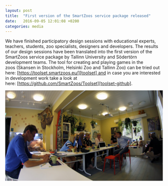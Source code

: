 ```yaml
---
layout: post
title:  "First version of the SmartZoos service package released"
date:   2016-09-05 12:01:08 +0200
categories: media
---
```

We have finished participatory design sessions with educational experts, teachers, students, zoo specialists, designers and developers. The results of our design sessions have been translated into the first version of the SmartZoos service package by Tallinn University and Södertörn development teams. The tool for creating and playing games in the zoos (Skansen in Stockholm, Helsinki Zoo and Tallinn Zoo) can be tried out here: [https://toolset.smartzoos.eu/][toolset] and in case you are interested in development work take a look at here: [https://github.com/SmartZoos/Toolset][toolset-github].

![SmartZoo](/images/blog-posts/2017/meeting-kork.JPG)

[toolset]: https://toolset.smartzoos.eu/
[toolset-github]: https://github.com/SmartZoos/Toolset